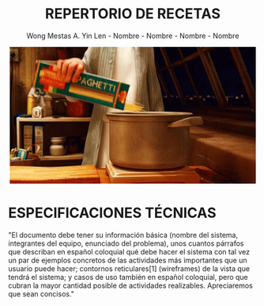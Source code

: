 <div align="center">

# **REPERTORIO DE RECETAS**
  
Wong Mestas A. Yin Len - Nombre - Nombre  - Nombre  - Nombre 


</div>

<div align="center">
  
![Ratatouille](GIF/a6ebc357ef9823560fdd0500f2ebff1b.gif)</div>

<div>
  
# ESPECIFICACIONES TÉCNICAS

"El documento debe tener su información básica (nombre del sistema, integrantes del equipo, enunciado del problema), unos cuantos párrafos que describan en español coloquial qué debe hacer el sistema con tal vez un par de ejemplos concretos de las actividades más importantes que un usuario puede hacer; contornos reticulares[1]  (wireframes) de la vista que tendrá el sistema; y casos de uso también en español coloquial, pero que cubran la mayor cantidad posible de actividades realizables. Apreciaremos que sean concisos."

</div>


  
